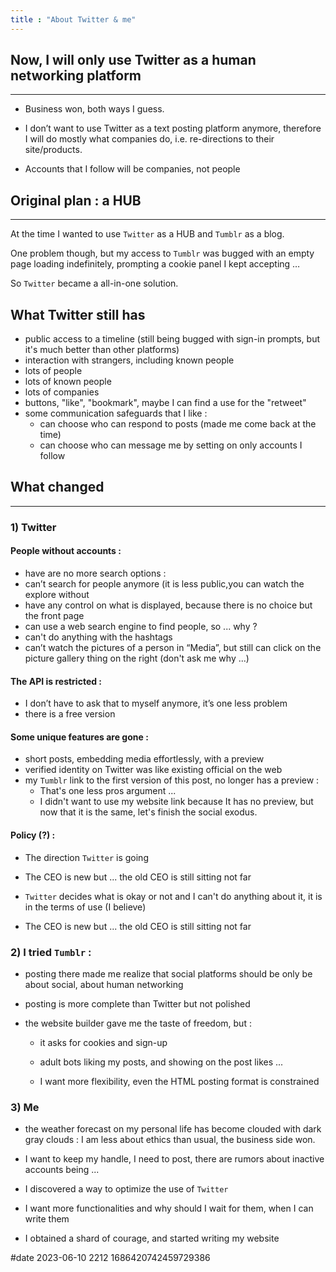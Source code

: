 ```yaml
---
title : "About Twitter & me"
---
```


## Now, I will only use Twitter as a human networking platform

---

- Business won, both ways I guess.

- I don’t want to use Twitter as a text posting platform anymore, therefore I will do mostly what companies do, i.e. re-directions to their site/products.

- Accounts that I follow will be companies, not people


## Original plan : a HUB

---

At the time I wanted to use `Twitter` as a HUB and `Tumblr` as a blog.

One problem though, but my access to `Tumblr` was bugged with an empty page loading indefinitely, prompting a cookie panel I kept accepting …

So `Twitter` became a all-in-one solution.


## What Twitter still has

- public access to a timeline (still being bugged with sign-in prompts, but it's much better than other platforms)
- interaction with strangers, including known people
- lots of people
- lots of known people
- lots of companies
- buttons, "like", "bookmark", maybe I can find a use for the "retweet"
- some communication safeguards that I like :
	- can choose who can respond to posts (made me come back at the time)
	- can choose who can message me by setting on only accounts I follow

## What changed

---

### 1) Twitter

#### People without accounts :

- have are no more search options :
 - can’t search for people anymore (it is less public,you can watch the explore without
 - have any control on what is displayed, because there is no choice but the front page
 - can use a web search engine to find people, so ... why ?
 - can't do anything with the hashtags
- can’t watch the pictures of a person in “Media”, but still can click on the picture gallery thing on the right (don't ask me why ...)

#### The API is restricted :

- I don’t have to ask that to myself anymore, it’s one less problem
- there is a free version


#### Some unique features are gone :

- short posts, embedding media effortlessly, with a preview
- verified identity on Twitter was like existing official on the web
- my `Tumblr` link to the first version of this post, no longer has a preview :
	- That's one less pros argument ...
	- I didn't want to use my website link because It has no preview, but now that it is the same, let's finish the social exodus.

#### Policy (?) :

- The direction `Twitter` is going

- The CEO is new but ... the old CEO is still sitting not far

- `Twitter` decides what is okay or not and I can't do anything about it, it is in the terms of use (I believe)

- The CEO is new but ... the old CEO is still sitting not far


### 2) I tried `Tumblr` :

- posting there made me realize that social platforms should be only be about social, about human networking

- posting is more complete than Twitter but not polished

- the website builder gave me the taste of freedom, but :

	- it asks for cookies and sign-up

	- adult bots liking my posts, and showing on the post likes ...

	- I want more flexibility, even the HTML posting format is constrained

### 3) Me

- the weather forecast on my personal life has become clouded with dark gray clouds : I am less about ethics than usual, the business side won.

- I want to keep my handle, I need to post, there are rumors about inactive accounts being ...

- I discovered a way to optimize the use of `Twitter`

- I want more functionalities and why should I wait for them, when I can write them

- I obtained a shard of courage, and started writing my website

#date 2023-06-10 2212 1686420742459729386

